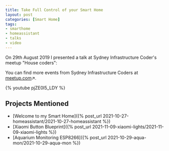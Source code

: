 ```yaml
---
title: Take Full Control of your Smart Home
layout: post
categories: [Smart Home]
tags:
- smarthome
- homeassistant
- talks
- video
---
```


On 29th August 2019 I presented a talk at Sydney Infrastructure Coder's meetup "House coders":

You can find more events from Sydney Infrastructure Coders at [meetup.com](https://www.meetup.com/en-AU/Infrastructure-Coders-Sydney/)↗.

{% youtube pjZE0I5_LDY %}


## Projects Mentioned

* [Welcome to my Smart Home]({% post_url 2021-10-27-homeassistant/2021-10-27-homeassistant %})
* [Xiaomi Button Blueprint]({% post_url 2021-11-09-xiaomi-lights/2021-11-09-xiaomi-lights %})
* [Aquarium Monitoring ESP8266]({% post_url 2021-10-29-aqua-mon/2021-10-29-aqua-mon %})


